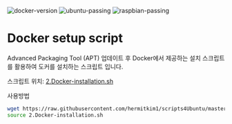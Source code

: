 ![docker-version](https://img.shields.io/badge/docker-latest-informational) ![ubuntu-passing](https://img.shields.io/badge/ubuntu18.04-passing-success) ![raspbian-passing](https://img.shields.io/badge/raspbian--buster-passing-success)

# Docker setup script

Advanced Packaging Tool (APT) 업데이트 후 Docker에서 제공하는 설치 스크립트를 활용하여 도커를 설치하는 스크립트 입니다.

스크립트 위치: [2.Docker-installation.sh](https://github.com/hermitkim1/scripts4Ubuntu/blob/master/2.Docker-installation.sh)

사용방법
```bash
wget https://raw.githubusercontent.com/hermitkim1/scripts4Ubuntu/master/2.Docker-installation.sh
source 2.Docker-installation.sh
```
